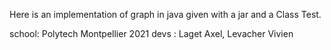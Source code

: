 Here is an implementation of graph in java given with a jar and a Class Test.

school: Polytech Montpellier 2021
devs :  Laget Axel, Levacher Vivien 

